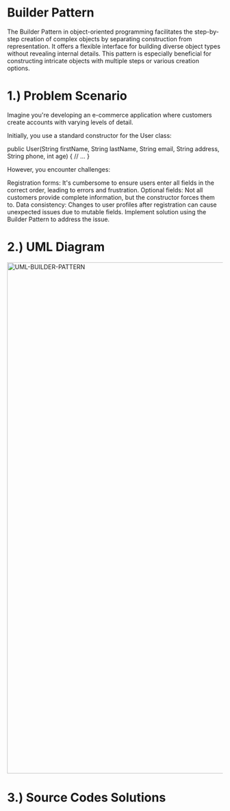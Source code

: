 # Builder Pattern
The Builder Pattern in object-oriented programming facilitates the step-by-step creation of complex objects by separating construction from representation. It offers a flexible interface for building diverse object types without revealing internal details. This pattern is especially beneficial for constructing intricate objects with multiple steps or various creation options.
# 1.) Problem Scenario
Imagine you're developing an e-commerce application where customers create accounts with varying levels of detail.

Initially, you use a standard constructor for the User class:

public User(String firstName, String lastName, String email,
           String address, String phone, int age) {
     // ...
}

However, you encounter challenges:

Registration forms: It's cumbersome to ensure users enter all fields in the correct order, leading to errors and frustration.
Optional fields: Not all customers provide complete information, but the constructor forces them to.
Data consistency: Changes to user profiles after registration can cause unexpected issues due to mutable fields.
Implement solution using the Builder Pattern to address the issue.
# 2.) UML Diagram
<img width="1191" alt="UML-BUILDER-PATTERN" src="https://github.com/harbeyme24/builderPattern/assets/143273418/45b1c206-e1ac-41fe-bfee-66245fdbd67c">

# 3.) Source Codes Solutions
